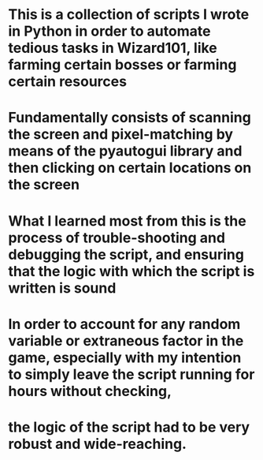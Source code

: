 # This is a collection of scripts I wrote in Python in order to automate tedious tasks in Wizard101, like farming certain bosses or farming certain resources 
# Fundamentally consists of scanning the screen and pixel-matching by means of the pyautogui library and then clicking on certain locations on the screen 
# What I learned most from this is the process of trouble-shooting and debugging the script, and ensuring that the logic with which the script is written is sound
# In order to account for any random variable or extraneous factor in the game, especially with my intention to simply leave the script running for hours without checking,
# the logic of the script had to be very robust and wide-reaching. 
